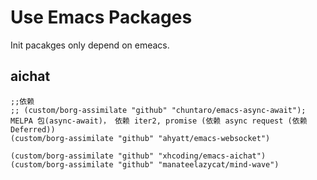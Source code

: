 # Use Emacs Packages
Init pacakges only depend on emeacs.
## aichat
``` emacs-lisp
;;依赖
;; (custom/borg-assimilate "github" "chuntaro/emacs-async-await"); MELPA 包(async-await)， 依赖 iter2, promise (依赖 async request (依赖 Deferred))
(custom/borg-assimilate "github" "ahyatt/emacs-websocket")

(custom/borg-assimilate "github" "xhcoding/emacs-aichat")
(custom/borg-assimilate "github" "manateelazycat/mind-wave")
```



